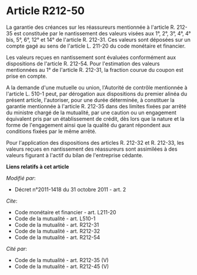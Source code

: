 # Article R212-50

La garantie des créances sur les réassureurs mentionnée à l'article R. 212-35 est constituée par le nantissement des valeurs
visées aux 1°, 2°, 3°, 4°, 4° bis, 5°, 6°, 12° et 14° de l'article R. 212-31. Ces valeurs sont déposées sur un compte gagé au
sens de l'article L. 211-20 du code monétaire et financier.

Les valeurs reçues en nantissement sont évaluées conformément aux dispositions de l'article R. 212-54. Pour l'estimation des
valeurs mentionnées au 1° de l'article R. 212-31, la fraction courue du coupon est prise en compte.

A la demande d'une mutuelle ou union, l'Autorité de contrôle mentionnée à l'article L. 510-1 peut, par dérogation aux
dispositions du premier alinéa du présent article, l'autoriser, pour une durée déterminée, à constituer la garantie
mentionnée à l'article R. 212-35 dans des limites fixées par arrêté du ministre chargé de la mutualité, par une caution ou un
engagement équivalent pris par un établissement de crédit, dès lors que la nature et la forme de l'engagement ainsi que la
qualité du garant répondent aux conditions fixées par le même arrêté. 

Pour l'application des dispositions des articles R. 212-32 et R. 212-33, les valeurs reçues en nantissement des réassureurs
sont assimilées à des valeurs figurant à l'actif du bilan de l'entreprise cédante.

**Liens relatifs à cet article**

_Modifié par_:

  - Décret n°2011-1418 du 31 octobre 2011 - art. 2

_Cite_:

  - Code monétaire et financier - art. L211-20
  - Code de la mutualité - art. L510-1
  - Code de la mutualité - art. R212-31
  - Code de la mutualité - art. R212-32
  - Code de la mutualité - art. R212-54

_Cité par_:

  - Code de la mutualité - art. R212-35 (V)
  - Code de la mutualité - art. R212-45 (V)
